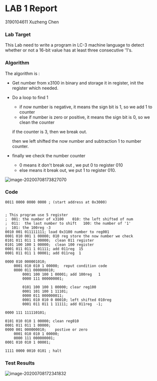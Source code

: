# LAB 1 Report

3190104611 Xuzheng Chen



### Lab Target 

This Lab need to write a program in  LC-3 machine language to detect whether or not a 16-bit value has at least three consecutive '1's.



### Algorithm

The algorithm is :

- Get number from x3100 in binary and storage it in register, init the register which needed.

- Do a loop to find 1

  - if now number is negative, it means the sign bit is 1, so we add 1 to counter
  - else if number is zero or positive, it means the  sign bit is 0, so we clean the counter

  if the counter is 3, then we break out.

  then we left shifted the now number and subtraction 1 to number counter.

- finally we check the number counter

  - 0 means it don't break out , we put 0 to register 010
  - else means it break out, we put 1 to register 010.

![image-20200708173827070](https://cdn.raynor.top/typora/202007/08/173827-75679.png)

### Code

~~~
0011 0000 0000 0000 ; (start address at 0x3000)


; This program use 5 register
;  001: the number of x3100    010: the left shifted of num
;  011:  the last number to shift   100: the number of '1'
;  101: the 100reg -3
0010 001 011111111; load 0x3100 number to reg001
0001 010 001 1 00000; 010 reg store the now number we check
0101 011 011 1 00000;  clean 011 register
0101 100 100 1 00000;  clean 100 register
0001 011 011 1 01111; add 011reg  15
0001 011 011 1 00001; add 011reg  1

0000 010 000001010;
    0001 010 010 1 00000;  reput condition code
    0000 011 000000010; 
        0001 100 100 1 00001; add 100reg   1
        0000 111 000000001;

        0101 100 100 1 00000; clear reg100
        0001 101 100 1 11101;
        0000 011 000000011; 
        0001 010 010 0 00010; left shifted 010reg
        0001 011 011 1 11111; add 011reg  -1; 
        
0000 111 111110101;

0101 010 010 1 00000; clean reg010
0001 011 011 1 00000;
0000 001 000000010;    postive or zero
    0001 010 010 1 00000; 
    0000 111 000000001;
0001 010 010 1 00001;

1111 0000 0010 0101 ; halt

~~~



### Test Results

![image-20200708172341832](https://cdn.raynor.top/typora/202007/08/172343-446651.png)